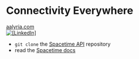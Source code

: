 # Connectivity Everywhere

[aalyria.com](https://aalyria.com)<br/>
[<img alt="[LinkedIn]" src="https://linkedin.com/favicon.ico" />](https://www.linkedin.com/company/aalyria/)

* `git clone` the [Spacetime API](https://github.com/aalyria/api) repository
* read the [Spacetime docs](https://docs.spacetime.aalyria.com)

